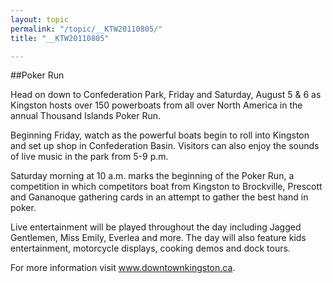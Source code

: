 ```yaml
---
layout: topic
permalink: "/topic/__KTW20110805/"
title: "__KTW20110805"

---
```


##Poker Run

Head on down to Confederation Park, Friday and Saturday, August 5 & 6 as Kingston hosts over 150 powerboats from all over North America in the annual Thousand Islands Poker Run.

Beginning Friday, watch as the powerful boats begin to roll into Kingston and set up shop in Confederation Basin. Visitors can also enjoy the sounds of live music in the park from 5-9 p.m.

Saturday morning at 10 a.m. marks the beginning of the Poker Run, a competition in which competitors boat from Kingston to Brockville, Prescott and Gananoque gathering cards in an attempt to gather the best hand in poker.

Live entertainment will be played throughout the day including Jagged Gentlemen, Miss Emily, Everlea and more. The day will also feature kids entertainment, motorcycle displays, cooking demos and dock tours.

For more information visit www.downtownkingston.ca.
